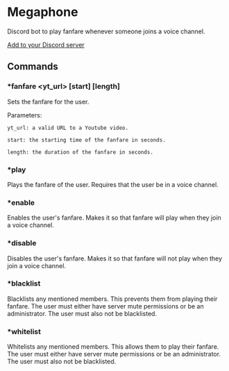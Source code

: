 # Megaphone
Discord bot to play fanfare whenever someone joins a voice channel.

[Add to your Discord server](https://discord.com/api/oauth2/authorize?client_id=803491378326667285&permissions=3164160&scope=bot)

## Commands

### *fanfare <yt_url> [start] [length]
Sets the fanfare for the user.

Parameters:

    yt_url: a valid URL to a Youtube video.
  
    start: the starting time of the fanfare in seconds.
  
    length: the duration of the fanfare in seconds.
  

### *play
Plays the fanfare of the user.
Requires that the user be in a voice channel.

### *enable
Enables the user's fanfare.
Makes it so that fanfare will play when they join a voice channel.

### *disable
Disables the user's fanfare.
Makes it so that fanfare will not play when they join a voice channel.

### *blacklist
Blacklists any mentioned members.
This prevents them from playing their fanfare.
The user must either have server mute permissions or be an administrator.
The user must also not be blacklisted.

### *whitelist
Whitelists any mentioned members.
This allows them to play their fanfare.
The user must either have server mute permissions or be an administrator.
The user must also not be blacklisted.
